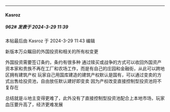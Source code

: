 ﻿
*****

####  Kasroz  
##### 962#       发表于 2024-3-29 11:39

 本帖最后由 Kasroz 于 2024-3-29 11:43 编辑 

新版本万众瞩目的外国投资和相关的所有权变更

外国投资需要签订条约，条约有很多种
通过赎买或战争的方式可以收回外国资产
资本家和贵族不再在工厂和农场工作，而是有自己的庄园和金融街，从此可以跨地区拥有建筑产权
玩家自己用国库建造的建筑产权默认是国有，可以通过变卖的方式出售给投资池，自由放任默认建好即变卖
因为产权改变直接控制型投资池将不复存在

总结就是斗地主变得更难了，此外没有了直接控制型投资池配合上本地市场，玩家血压要升高了，经济更难发展

